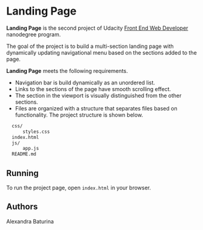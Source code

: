 # Landing Page
**Landing Page** is the second project of Udacity [Front End Web Developer](https://www.udacity.com/course/front-end-web-developer-nanodegree--nd0011) nanodegree program.

The goal of the project is to build a multi-section landing page with dynamically updating navigational menu based on the sections added to the page.

**Landing Page** meets the following requirements.
* Navigation bar is build dynamically as an unordered list.
* Links to the sections of the page have smooth scrolling effect.
* The section in the viewport is visually distinguished from the other sections.
* Files are organized with a structure that separates files based on functionality. The project structure is shown below.
```sh
  css/
      styles.css
  index.html
  js/
      app.js
  README.md
```
## Running
To run the project page, open ```index.html``` in your browser.

## Authors
Alexandra Baturina
